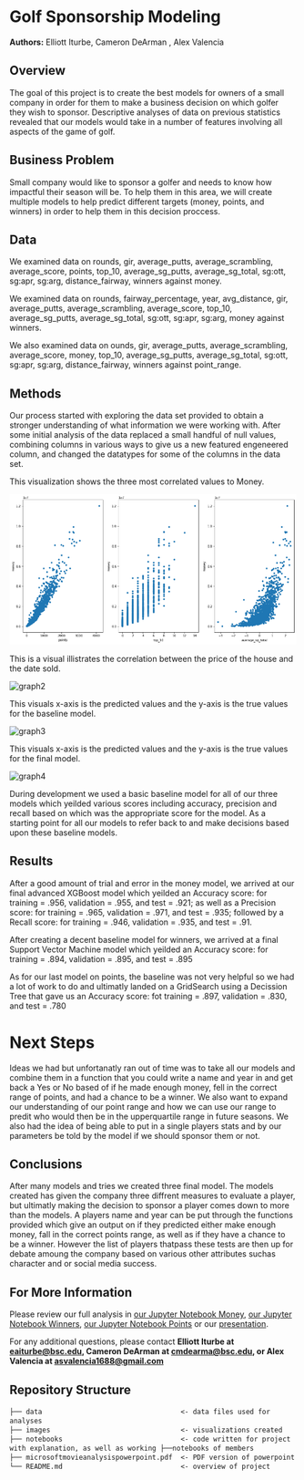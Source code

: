 # Golf Sponsorship Modeling

**Authors:** Elliott Iturbe, Cameron DeArman , Alex Valencia 

## Overview
The goal of this project is to create the best models for owners of a small company in order for them to make a business decision on which golfer they wish to sponsor. Descriptive analyses of data on previous statistics revealed that our models would take in a number of features involving all aspects of the game of golf.

## Business Problem
Small company would like to sponsor a golfer and needs to know how impactful their season will be. To help them in this area, we will create multiple models to help predict different targets (money, points, and winners) in order to help them in this decision proccess.

## Data
We examined data on rounds, gir, average_putts, average_scrambling, average_score, points, top_10, average_sg_putts, average_sg_total, sg:ott, sg:apr, sg:arg, distance_fairway, winners against money.

We examined data on rounds, fairway_percentage, year, avg_distance, gir, average_putts, average_scrambling, average_score, top_10, average_sg_putts, average_sg_total, sg:ott, sg:apr, sg:arg, money against winners.

We also examined data on ounds, gir, average_putts, average_scrambling, average_score, money, top_10, average_sg_putts, average_sg_total, sg:ott, sg:apr, sg:arg, distance_fairway, winners against point_range.


## Methods
Our process started with exploring the data set provided to obtain a stronger understanding of what information we were working with. After some initial analysis of the data replaced a small handful of null values, combining columns in various ways to give us a new featured engeneered column, and changed the datatypes for some of the columns in the data set.

This visualization shows the three most correlated values to Money.

![graph1](./images/3mostcorr.png)

This is a visual illistrates the correlation between the price of the house and the date sold.

![graph2](./images/priceofhomebydate.png)

This visuals x-axis is the predicted values and the y-axis is the true values for the baseline model.

![graph3](./images/baselinescatter.png)

This visuals x-axis is the predicted values and the y-axis is the true values for the final model.

![graph4](./images/Finalmodelscatter.png)


During development we used a basic baseline model for all of our three models which yeilded various scores including accuracy, precision and recall based on which was the appropriate score for the model. As a starting point for all our models to refer back to and make decisions based upon these baseline models. 


## Results
After a good amount of trial and error in the money model, we arrived at our final advanced XGBoost model which yeilded an Accuracy score: for training = .956, validation = .955, and test = .921; as well as a Precision score: for training = .965, validation = .971, and test = .935; followed by a Recall score: for training = .946, validation = .935, and test = .91.

After creating a decent baseline model for winners, we arrived at a final Support Vector Machine model which yeilded an Accuracy score: for training = .894, validation = .895, and test = .895

As for our last model on points, the baseline was not very helpful so we had a lot of work to do and ultimatly landed on a GridSearch using a Decission Tree that gave us an Accuracy score: fot training = .897, validation = .830, and test = .780




# Next Steps
Ideas we had but unfortanatly ran out of time was to take all our models and combine them in a function that you could write a name and year in and get back a Yes or No based of if he made enough money, fell in the correct range of points, and had a chance to be a winner. We also want to expand our understanding of our point range and how we can use our range to predit who would then be in the upperquartile range in future seasons. We also had the idea of being able to put in a single players stats and by our parameters be told by the model if we should sponsor them or not. 

## Conclusions
After many models and tries we created three final model. The models created has given the company three diffrent measures to evaluate a player, but ultimatly making the decision to sponsor a player comes down to more than the models. A players name and year can be put through the functions provided which give an output on if they predicted either make enough money, fall in the correct points range, as well as if they have a chance to be a winner. However the list of players thatpass these tests are then up for debate amoung the company based on various other attributes suchas character and or social media success. 


## For More Information
Please review our full analysis in [our Jupyter Notebook Money](./report.ipynb), [our Jupyter Notebook Winners](./report.ipynb), [our Jupyter Notebook Points](./report.ipynb) or our [presentation](./microsoftmovieanalysispowerpoint.pdf).

For any additional questions, please contact **Elliott Iturbe at eaiturbe@bsc.edu, Cameron DeArman at cmdearma@bsc.edu, or Alex Valencia at asvalencia1688@gmail.com**

## Repository Structure

```
├── data                                  <- data files used for analyses
├── images                                <- visualizations created
├── notebooks                             <- code written for project with explanation, as well as working ├──notebooks of members
├── microsoftmovieanalysispowerpoint.pdf  <- PDF version of powerpoint
└── README.md                             <- overview of project
```
